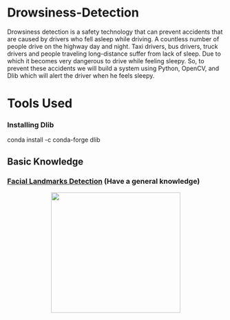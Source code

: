# Drowsiness-Detection
Drowsiness detection is a safety technology that can prevent accidents that are caused by drivers who fell asleep while driving.
A countless number of people drive on the highway day and night. Taxi drivers, bus drivers, truck drivers and people traveling long-distance suffer from lack of sleep. Due to which it becomes very dangerous to drive while feeling sleepy.
So, to prevent these accidents we will build a system using Python, OpenCV, and Dlib which will alert the driver when he feels sleepy.

# Tools Used

### Installing Dlib
conda install -c conda-forge dlib

## Basic Knowledge
### [Facial Landmarks Detection](https://www.pyimagesearch.com/2018/04/02/faster-facial-landmark-detector-with-dlib/) (Have a general knowledge)

<p align="center">
  <img width="300" height="280" src="https://cdn-images-1.medium.com/max/1600/1*96UT-D8uSXjlnyvs9DZTog.png">
</p>

